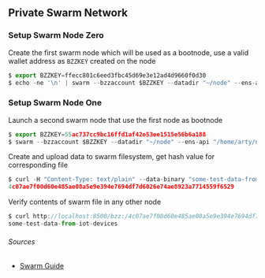 ## Private Swarm Network

### Setup Swarm Node Zero
Create the first swarm node which will be used as a bootnode, use a valid wallet address as ```BZZKEY``` created on the node
```javascript
$ export BZZKEY=ffecc801c6eed3fbc45d69e3e12ad4d9660f0d30
$ echo -ne '\n' | swarm --bzzaccount $BZZKEY --datadir "~/node" --ens-api "/home/arty/node/geth.ipc" --bzznetworkid 666 &
```

### Setup Swarm Node One
Launch a second swarm node that use the first node as bootnode
```javascript
$ export BZZKEY=55ac737cc9bc16ffd1af42e53ee1515e56b6a188
$ swarm --bzzaccount $BZZKEY --datadir "~/node" --ens-api "/home/arty/node/geth.ipc" --bzznetworkid 666 --bootnodes "enode://21091bdbb66b87660edacb29e45a210b4391e5911ca4a2d13c4440c7136fae87be3e1a05ddd0b4c2dd1c737c0a558621f49c337b0102c9af1b4ab6bbce822632@67.207.75.210:30399"
```

Create and upload data to swarm filesystem, get hash value for corresponding file
```javascript
$ curl -H "Content-Type: text/plain" --data-binary "some-test-data-from-iot-devices" http://localhost:8500/bzz:/
4c07ae7f00d60e485ae08a5e9e394e7694df7d6026e74ae8923a7714559f6529
```
Verify contents of swarm file in any other node
```javascript
$ curl http://localhost:8500/bzz:/4c07ae7f00d60e485ae08a5e9e394e7694df7d6026e74ae8923a7714559f6529
some-test-data-from-iot-devices
```

###### Sources
* [Swarm Guide](http://swarm-guide.readthedocs.io/en/latest)
